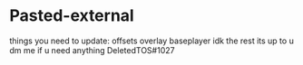 # Pasted-external
things you need to update:
offsets
overlay
baseplayer
idk the rest its up to u dm me if u need anything
DeletedTOS#1027
